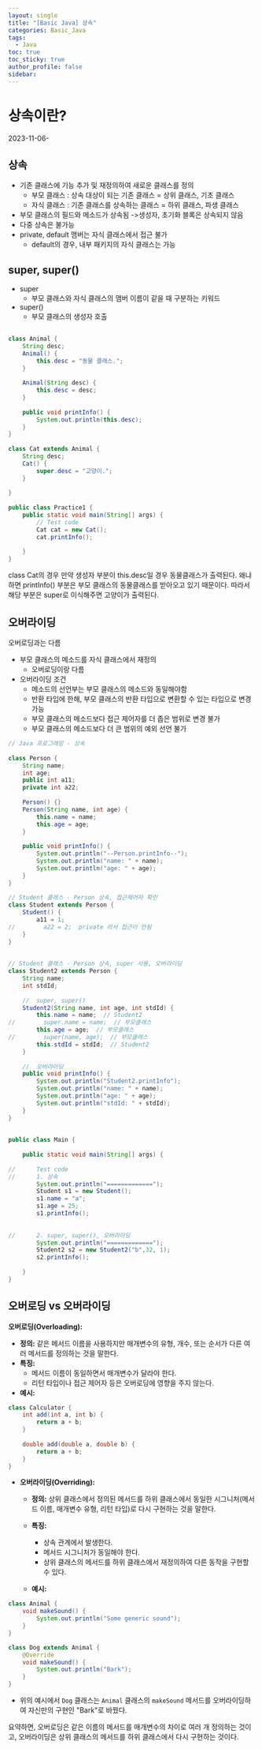```yaml
---
layout: single
title: "[Basic Java] 상속"
categories: Basic_Java
tags:
  - Java
toc: true
toc_sticky: true
author_profile: false
sidebar:
---
```

# 상속이란?
2023-11-06-
## 상속

- 기존 클래스에 기능 추가 및 재정의하여 새로운 클래스를 정의
	- 부모 클래스 : 상속 대상이 되는 기존 클래스 = 상위 클래스, 기초 클래스
	- 자식 클래스 : 기존 클래스를 상속하는 클래스 = 하위 클래스, 파생 클래스
- 부모 클래스의 필드와 메소드가 상속됨 ->생성자, 초기화 블록은 상속되지 않음
- 다중 상속은 불가능
- private, default 맴버는 자식 클래스에서 접근 불가
	- default의 경우, 내부 패키지의 자식 클래스는 가능


## super, super()

- super
	- 부모 클래스와 자식 클래스의 맴버 이름이 같을 때 구분하는 키워드
- super()
	- 부모 클래스의 생성자 호출

```java
 
class Animal {  
    String desc;  
    Animal() {  
        this.desc = "동물 클래스.";  
    }  
  
    Animal(String desc) {  
        this.desc = desc;  
    }  
  
    public void printInfo() {  
        System.out.println(this.desc);  
    }  
}  
  
class Cat extends Animal {  
    String desc;  
    Cat() {  
        super.desc = "고양이.";  
    }  
  
}  
  
public class Practice1 {  
    public static void main(String[] args) {  
        // Test code  
        Cat cat = new Cat();  
        cat.printInfo();  
  
    }  
}
```

class Cat의 경우 만약 생성자 부분이 this.desc일 경우 동물클래스가 출력된다.    왜냐하면 printInfo() 부분은 부모 클래스의 동물클래스를 받아오고 있기 때문이다. 따라서 해당 부분은 super로 이식해주면 고양이가 출력된다.     


## 오버라이딩

오버로딩과는 다름 

- 부모 클래스의 메소드를 자식 클래스에서 재정의
	- 오버로딩이랑 다름
- 오버라이딩 조건
	- 메소드의 선언부는 부모 클래스의 메소드와 동일해야함
	- 반환 타입에 한해, 부모 클래스의 반환 타입으로 변환할 수 있는 타입으로 변경 가능
	- 부모 클래스의 메소드보다 접근 제어자를 더 좁은 범위로 변경 불가
	- 부모 클래스의 메소드보다 더 큰 범위의 예외 선언 불가

```java
// Java 프로그래밍 - 상속  
  
class Person {  
    String name;  
    int age;  
    public int a11;  
    private int a22;  
  
    Person() {}  
    Person(String name, int age) {  
        this.name = name;  
        this.age = age;  
    }  
  
    public void printInfo() {  
        System.out.println("--Person.printInfo--");  
        System.out.println("name: " + name);  
        System.out.println("age: " + age);  
    }  
}  
  
// Student 클래스 - Person 상속, 접근제어자 확인  
class Student extends Person {  
    Student() {  
        a11 = 1;  
//        a22 = 2;  private 라서 접근이 안됨
    }  
}  
  
  
// Student 클래스 - Person 상속, super 사용, 오버라이딩  
class Student2 extends Person {  
    String name;  
    int stdId;  
  
    //  super, super()  
    Student2(String name, int age, int stdId) {  
        this.name = name;  // Student2 
//        super.name = name;  // 부모클래스
        this.age = age;  // 부모클래스
//        super(name, age);  // 부모클래스
        this.stdId = stdId;  // Student2 
    }  
  
    //  오버라이딩  
    public void printInfo() {  
        System.out.println("Student2.printInfo");  
        System.out.println("name: " + name);  
        System.out.println("age: " + age);  
        System.out.println("stdId: " + stdId);  
    }  
}  
  
  
public class Main {  
  
    public static void main(String[] args) {  
  
//      Test code  
//      1. 상속  
        System.out.println("=============");  
        Student s1 = new Student();  
        s1.name = "a";  
        s1.age = 25;  
        s1.printInfo();  
  
          
//      2. super, super(), 오버라이딩  
        System.out.println("=============");  
        Student2 s2 = new Student2("b",32, 1);  
        s2.printInfo();  
  
    }  
}
```

## 오버로딩 vs 오버라이딩

**오버로딩(Overloading):**

- **정의:** 같은 메서드 이름을 사용하지만 매개변수의 유형, 개수, 또는 순서가 다른 여러 메서드를 정의하는 것을 말한다.
- **특징:**
    - 메서드 이름이 동일하면서 매개변수가 달라야 한다.
    - 리턴 타입이나 접근 제어자 등은 오버로딩에 영향을 주지 않는다.
- **예시:**

```java
class Calculator {
    int add(int a, int b) {
        return a + b;
    }
    
    double add(double a, double b) {
        return a + b;
    }
}

```


- **오버라이딩(Overriding):**
    
    - **정의:** 상위 클래스에서 정의된 메서드를 하위 클래스에서 동일한 시그니처(메서드 이름, 매개변수 유형, 리턴 타입)로 다시 구현하는 것을 말한다.
        
    - **특징:**
        - 상속 관계에서 발생한다.
        - 메서드 시그니처가 동일해야 한다.
        - 상위 클래스의 메서드를 하위 클래스에서 재정의하여 다른 동작을 구현할 수 있다.
          
    - **예시:**

```java
class Animal {
    void makeSound() {
        System.out.println("Some generic sound");
    }
}

class Dog extends Animal {
    @Override
    void makeSound() {
        System.out.println("Bark");
    }
}

```
- 위의 예시에서 `Dog` 클래스는 `Animal` 클래스의 `makeSound` 메서드를 오버라이딩하여 자신만의 구현인 "Bark"로 바꿨다.


요약하면, 오버로딩은 같은 이름의 메서드를 매개변수의 차이로 여러 개 정의하는 것이고, 오버라이딩은 상위 클래스의 메서드를 하위 클래스에서 다시 구현하는 것이다.